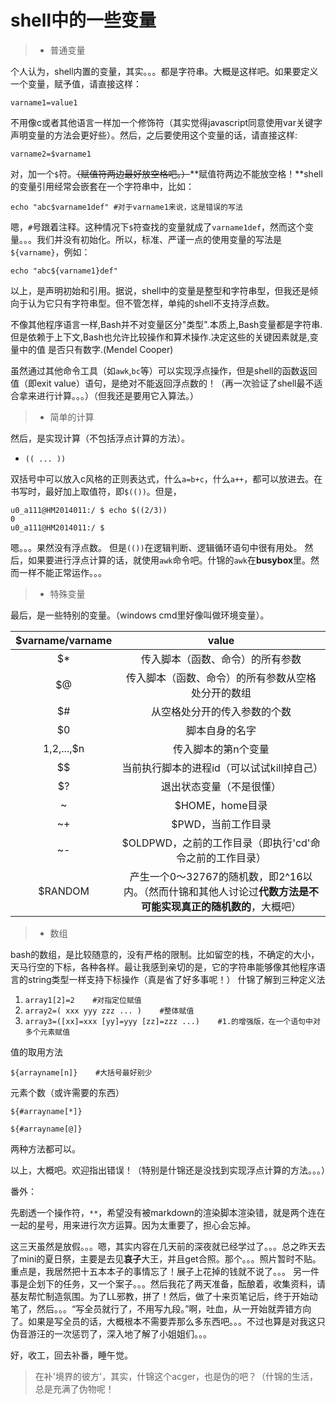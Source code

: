 # shell中的一些变量

> * 普通变量

个人认为，shell内置的变量，其实。。。都是字符串。大概是这样吧。如果要定义一个变量，赋予值，请直接这样：
```
varname1=value1
```
不用像c或者其他语言一样加一个修饰符（其实觉得javascript同意使用var关键字声明变量的方法会更好些）。然后，之后要使用这个变量的话，请直接这样:
```
varname2=$varname1
```
对，加一个`$`符。~~（赋值符两边最好放空格吧。）~~**赋值符两边不能放空格！**shell的变量引用经常会嵌套在一个字符串中，比如：
```
echo "abc$varname1def" #对于varname1来说，这是错误的写法
```
嗯，`#`号跟着注释。这种情况下`$`符查找的变量就成了`varname1def`，然而这个变量。。。我们并没有初始化。所以，标准、严谨一点的使用变量的写法是`${varname}`，例如：
```
echo "abc${varname1}def"
```
以上，是声明初始和引用。据说，shell中的变量是整型和字符串型，但我还是倾向于认为它只有字符串型。但不管怎样，单纯的shell不支持浮点数。
> 
不像其他程序语言一样,Bash并不对变量区分"类型".本质上,Bash变量都是字符串. 
但是依赖于上下文,Bash也允许比较操作和算术操作.决定这些的关键因素就是,变量中的值 
是否只有数字.(Mendel Cooper)

虽然通过其他命令工具（如`awk`,`bc`等）可以实现浮点操作，但是shell的函数返回值（即exit value）语句，是绝对不能返回浮点数的！（再一次验证了shell最不适合拿来进行计算。。。）（但我还是要用它入算法。）

> * 简单的计算

然后，是实现计算（不包括浮点计算的方法）。

* ``(( ... ))``

双括号中可以放入c风格的正则表达式，什么`a=b+c`，什么`a++`，都可以放进去。在书写时，最好加上取值符，即`$(())`。但是，
```
u0_a111@HM2014011:/ $ echo $((2/3)) 
0
u0_a111@HM2014011:/ $
```
嗯。。。果然没有浮点数。
但是``(())``在逻辑判断、逻辑循环语句中很有用处。
然后，如果要进行浮点计算的话，就使用`awk`命令吧。什锦的`awk`在**busybox**里。然而一样不能正常运作。。。

> * 特殊变量

最后，是一些特别的变量。（windows cmd里好像叫做环境变量）。

| $varname/varname | value |
|:----------:|:----------:|
|      $*      |      传入脚本（函数、命令）的所有参数      |
|      $@      |      传入脚本（函数、命令）的所有参数从空格处分开的数组      |
|      $#      |      从空格处分开的传入参数的个数      |
|      $0      |      脚本自身的名字      |
|      $1,$2,...,$n      |      传入脚本的第n个变量      |
|       $$     |      当前执行脚本的进程id（可以试试kill掉自己）      |
|      $?      |      退出状态变量（不是很懂）      |
|      ~      |      $HOME，home目录      |
|      ~+      |      $PWD，当前工作目录      |
|      ~-      |      $OLDPWD，之前的工作目录（即执行'cd'命令之前的工作目录）      |
| $RANDOM | 产生一个0～32767的随机数，即2^16以内。（然而什锦和其他人讨论过**代数方法是不可能实现真正的随机数的**，大概吧） |

> * 数组

bash的数组，是比较随意的，没有严格的限制。比如留空的栈，不确定的大小，天马行空的下标，各种各样。最让我感到亲切的是，它的字符串能够像其他程序语言的string类型一样支持下标操作（真是省了好多事呢！）
什锦了解到三种定义法

1. `array1[2]=2    #对指定位赋值`
2. `array2=( xxx yyy zzz ... )    #整体赋值`
3. `array3=([xx]=xxx [yy]=yyy [zz]=zzz ...)    #1.的增强版，在一个语句中对多个元素赋值`

值的取用方法

`${arrayname[n]}    #大括号最好别少`

元素个数（或许需要的东西）

`${#arrayname[*]}`

`${#arrayname[@]}`

两种方法都可以。

以上，大概吧。欢迎指出错误！（特别是什锦还是没找到实现浮点计算的方法。。。）

番外：

先剧透一个操作符，`**`，希望没有被markdown的渲染脚本渲染错，就是两个连在一起的星号，用来进行次方运算。因为太重要了，担心会忘掉。

这三天虽然是放假。。。嗯，其实内容在几天前的深夜就已经学过了。。。总之昨天去了mini的夏日祭，主要是去见**哀子**大王，并且get合照。那个。。。照片暂时不贴。重点是，我居然把十五本本子的事情忘了！展子上花掉的钱就不说了。。。
另一件事是企划下的任务，又一个案子。。。然后我花了两天准备，酝酿着，收集资料，请基友帮忙制造氛围。为了LL邪教，拼了！然后，做了十来页笔记后，终于开始动笔了，然后。。。“写全员就行了，不用写九段。”啊，吐血，从一开始就弄错方向了。如果是写全员的话，大概根本不需要弄那么多东西吧。。。不过也算是对我这只伪音游汪的一次惩罚了，深入地了解了小姐姐们。。。

好，收工，回去补番，睡午觉。

> 在补'境界的彼方'，其实，什锦这个acger，也是伪的吧？（什锦的生活，总是充满了伪物呢！